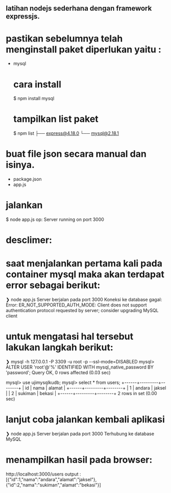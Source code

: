 ## latihan nodejs sederhana dengan framework expressjs.

# pastikan sebelumnya telah menginstall paket diperlukan yaitu :
- mysql
    # cara install
    $ npm install mysql
    # tampilkan list paket
    $ npm list
    ├── express@4.18.0
    └── mysql@2.18.1


# buat file json secara manual dan isinya.
- package.json
- app.js

# jalankan
$ node app.js
op:
Server running on port 3000


# desclimer:
# saat menjalankan pertama kali pada container mysql maka akan terdapat error sebagai berikut:
❯ node app.js
Server berjalan pada port 3000
Koneksi ke database gagal:  Error: ER_NOT_SUPPORTED_AUTH_MODE: Client does not support authentication protocol requested by server; consider upgrading MySQL client

# untuk mengatasi hal tersebut lakukan langkah berikut:
❯ mysql -h 127.0.0.1 -P 3309 -u root -p --ssl-mode=DISABLED
mysql> ALTER USER 'root'@'%' IDENTIFIED WITH mysql_native_password BY 'password';
Query OK, 0 rows affected (0.03 sec)

mysql> use ujimysqlkudb;
mysql> select * from users;
+------+---------+--------+
| id   | nama    | alamat |
+------+---------+--------+
|    1 | andara  | jaksel |
|    2 | sukiman | bekasi |
+------+---------+--------+
2 rows in set (0.00 sec)

# lanjut coba jalankan kembali aplikasi

❯ node app.js
Server berjalan pada port 3000
Terhubung ke database MySQL

# menampilkan hasil pada browser:
http://localhost:3000/users
output :
[{"id":1,"nama":"andara","alamat":"jaksel"},{"id":2,"nama":"sukiman","alamat":"bekasi"}]